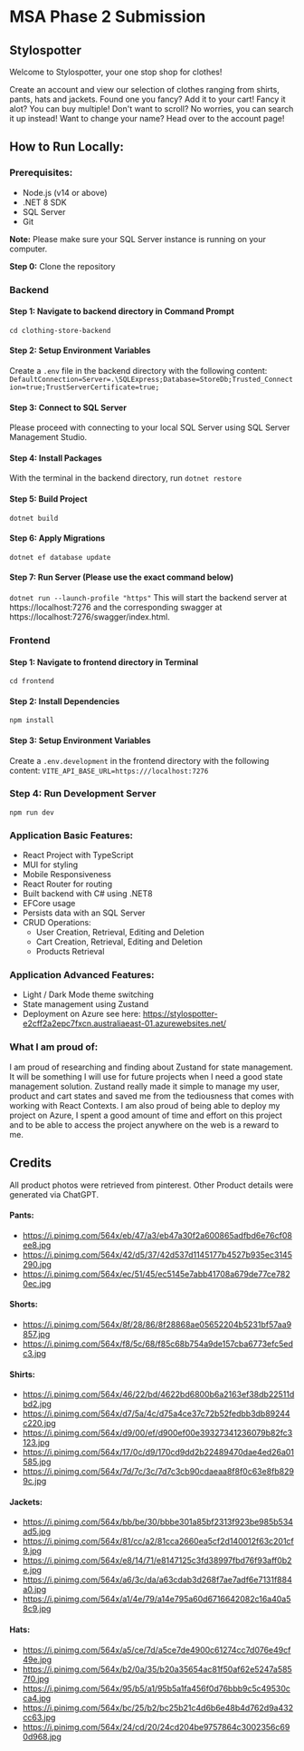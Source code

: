 # MSA Phase 2 Submission

## Stylospotter

Welcome to Stylospotter, your one stop shop for clothes!

Create an account and view our selection of clothes ranging from shirts, pants, hats and jackets.
Found one you fancy? Add it to your cart! Fancy it alot? You can buy multiple!
Don't want to scroll? No worries, you can search it up instead! Want to change your name? Head over to the account page!

## How to Run Locally:

### Prerequisites:
- Node.js (v14 or above)
- .NET 8 SDK
- SQL Server
- Git

**Note:** Please make sure your SQL Server instance is running on your computer.

**Step 0:** Clone the repository

### Backend

#### Step 1: Navigate to backend directory in Command Prompt
`cd clothing-store-backend`

#### Step 2: Setup Environment Variables
Create a `.env` file in the backend directory with the following content: `DefaultConnection=Server=.\SQLExpress;Database=StoreDb;Trusted_Connection=true;TrustServerCertificate=true;`

#### Step 3: Connect to SQL Server
Please proceed with connecting to your local SQL Server using SQL Server Management Studio.

#### Step 4: Install Packages
With the terminal in the backend directory, run `dotnet restore`

#### Step 5: Build Project
`dotnet build`

#### Step 6: Apply Migrations
`dotnet ef database update`

#### Step 7: Run Server (Please use the exact command below)
`dotnet run --launch-profile "https"`
This will start the backend server at https://localhost:7276 and the corresponding swagger at https://localhost:7276/swagger/index.html.
### Frontend

#### Step 1: Navigate to frontend directory in Terminal
`cd frontend`

#### Step 2: Install Dependencies
`npm install`

#### Step 3: Setup Environment Variables
Create a `.env.development` in the frontend directory with the following content: `VITE_API_BASE_URL=https:///localhost:7276`

### Step 4: Run Development Server
`npm run dev`

### Application Basic Features:
- React Project with TypeScript
- MUI for styling
- Mobile Responsiveness
- React Router for routing
- Built backend with C# using .NET8
- EFCore usage
- Persists data with an SQL Server
- CRUD Operations:
     - User Creation, Retrieval, Editing and Deletion
     - Cart Creation, Retrieval, Editing and Deletion
     - Products Retrieval

 ### Application Advanced Features:
 - Light / Dark Mode theme switching
 - State management using Zustand
 - Deployment on Azure see here: https://stylospotter-e2cff2a2epc7fxcn.australiaeast-01.azurewebsites.net/

### What I am proud of:
I am proud of researching and finding about Zustand for state management. It will be something I will use for future projects when I need a good state management solution. Zustand really made it simple to manage my user, product and cart states and saved me from the tediousness that comes with working with React Contexts. I am also proud of being able to deploy my project on Azure, I spent a good amount of time and effort on this project and to be able to access the project anywhere on the web is a reward to me.

## Credits
All product photos were retrieved from pinterest. Other Product details were generated via ChatGPT.

#### Pants:
- https://i.pinimg.com/564x/eb/47/a3/eb47a30f2a600865adfbd6e76cf08ee8.jpg
- https://i.pinimg.com/564x/42/d5/37/42d537d1145177b4527b935ec3145290.jpg
- https://i.pinimg.com/564x/ec/51/45/ec5145e7abb41708a679de77ce7820ec.jpg

#### Shorts:
- https://i.pinimg.com/564x/8f/28/86/8f28868ae05652204b5231bf57aa9857.jpg
- https://i.pinimg.com/564x/f8/5c/68/f85c68b754a9de157cba6773efc5edc3.jpg

####  Shirts:
- https://i.pinimg.com/564x/46/22/bd/4622bd6800b6a2163ef38db22511dbd2.jpg
- https://i.pinimg.com/564x/d7/5a/4c/d75a4ce37c72b52fedbb3db89244c220.jpg
- https://i.pinimg.com/564x/d9/00/ef/d900ef00e39327341236079b82fc3123.jpg
- https://i.pinimg.com/564x/17/0c/d9/170cd9dd2b22489470dae4ed26a01585.jpg
- https://i.pinimg.com/564x/7d/7c/3c/7d7c3cb90cdaeaa8f8f0c63e8fb8299c.jpg

#### Jackets:
- https://i.pinimg.com/564x/bb/be/30/bbbe301a85bf2313f923be985b534ad5.jpg
- https://i.pinimg.com/564x/81/cc/a2/81cca2660ea5cf2d140012f63c201cf9.jpg
- https://i.pinimg.com/564x/e8/14/71/e8147125c3fd38997fbd76f93aff0b2e.jpg
- https://i.pinimg.com/564x/a6/3c/da/a63cdab3d268f7ae7adf6e7131f884a0.jpg
- https://i.pinimg.com/564x/a1/4e/79/a14e795a60d6716642082c16a40a58c9.jpg

#### Hats:
- https://i.pinimg.com/564x/a5/ce/7d/a5ce7de4900c61274cc7d076e49cf49e.jpg
- https://i.pinimg.com/564x/b2/0a/35/b20a35654ac81f50af62e5247a5857f0.jpg
- https://i.pinimg.com/564x/95/b5/a1/95b5a1fa456f0d76bbb9c5c49530cca4.jpg
- https://i.pinimg.com/564x/bc/25/b2/bc25b21c4d6b6e48b4d762d9a432cc63.jpg
- https://i.pinimg.com/564x/24/cd/20/24cd204be9757864c3002356c690d968.jpg
